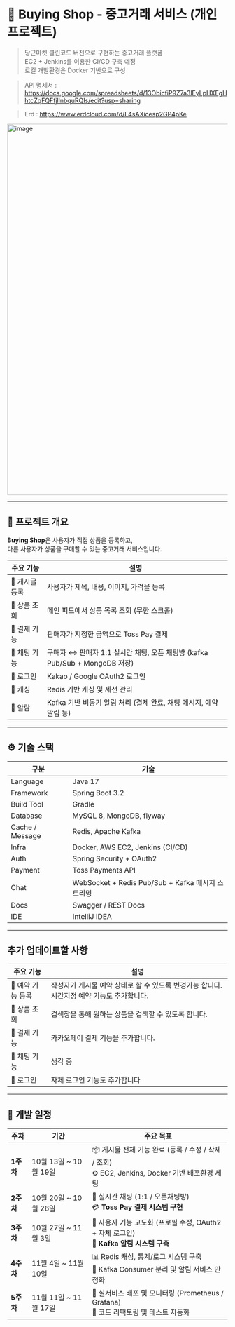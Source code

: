 # 🛒 Buying Shop - 중고거래 서비스 (개인 프로젝트)

> 당근마켓 클린코드 버전으로 구현하는 중고거래 플랫폼  
> EC2 + Jenkins를 이용한 CI/CD 구축 예정  
> 로컬 개발환경은 Docker 기반으로 구성

> API 명세서 :
https://docs.google.com/spreadsheets/d/13ObicfiP9Z7a3lEyLpHXEgHhtcZqFQFfjllnbquRQIs/edit?usp=sharing


> Erd :
https://www.erdcloud.com/d/L4sAXicesp2GP4pKe
<img width="1511" height="847" alt="image" src="https://github.com/user-attachments/assets/4f824a34-bec7-45b5-9d06-20d9be7d91e7" />


---

## 🚀 프로젝트 개요

**Buying Shop**은 사용자가 직접 상품을 등록하고,  
다른 사용자가 상품을 구매할 수 있는 중고거래 서비스입니다.

| 주요 기능 | 설명 |
|------------|------|
| 🔸 게시글 등록 | 사용자가 제목, 내용, 이미지, 가격을 등록 |
| 🔸 상품 조회 | 메인 피드에서 상품 목록 조회 (무한 스크롤) |
| 🔸 결제 기능 | 판매자가 지정한 금액으로 Toss Pay 결제 |
| 🔸 채팅 기능 | 구매자 ↔ 판매자 1:1 실시간 채팅, 오픈 채팅방 (kafka Pub/Sub + MongoDB 저장) |
| 🔸 로그인 | Kakao / Google OAuth2 로그인 |
| 🔸 캐싱 | Redis 기반 캐싱 및 세션 관리 |
| 🔸 알람 | Kafka 기반 비동기 알림 처리 (결제 완료, 채팅 메시지, 예약 알림 등) |

---

## ⚙️ 기술 스택

| 구분 | 기술 |
|------|------|
| Language | Java 17 |
| Framework | Spring Boot 3.2|
| Build Tool | Gradle |
| Database | MySQL 8, MongoDB, flyway |
| Cache / Message | Redis, Apache Kafka |
| Infra | Docker, AWS EC2, Jenkins (CI/CD) |
| Auth | Spring Security + OAuth2 |
| Payment | Toss Payments API |
| Chat | WebSocket + Redis Pub/Sub + Kafka 메시지 스트리밍 |
| Docs | Swagger / REST Docs |
| IDE | IntelliJ IDEA |

---

## 추가 업데이트할 사항
| 주요 기능 | 설명 |
|------------|------|
| 🔸 예약 기능 등록 | 작성자가 게시물 예약 상태로 할 수 있도록 변경가능 합니다. 시간지정 예약 기능도 추가합니다. |
| 🔸 상품 조회 | 검색창을 통해 원하는 상품을 검색할 수 있도록 합니다. |
| 🔸 결제 기능 | 카카오페이 결제 기능을 추가합니다. |
| 🔸 채팅 기능 | 생각 중 |
| 🔸 로그인 | 자체 로그인 기능도 추가합니다 |

---

## 📆 개발 일정

| 주차      | 기간                | 주요 목표                                                                     |
| ------- | ----------------- | ------------------------------------------------------------------------- |
| **1주차** | 10월 13일 ~ 10월 19일 | 📦 게시물 전체 기능 완료 (등록 / 수정 / 삭제 / 조회)<br>⚙️ EC2, Jenkins, Docker 기반 배포환경 세팅 |
| **2주차** | 10월 20일 ~ 10월 26일 | 💬 실시간 채팅 (1:1 / 오픈채팅방)<br>💳 **Toss Pay 결제 시스템 구현**                      |
| **3주차** | 10월 27일 ~ 11월 3일  | 👤 사용자 기능 고도화 (프로필 수정, OAuth2 + 자체 로그인)<br>🔔 **Kafka 알림 시스템 구축**         |
| **4주차** | 11월 4일 ~ 11월 10일  | 📊 Redis 캐싱, 통계/로그 시스템 구축<br>🧩 Kafka Consumer 분리 및 알림 서비스 안정화            |
| **5주차** | 11월 11일 ~ 11월 17일 | 🚀 실서비스 배포 및 모니터링 (Prometheus / Grafana)<br>🧹 코드 리팩토링 및 테스트 자동화          |


